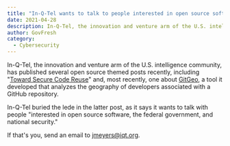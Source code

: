 ```yaml
---
title: "In-Q-Tel wants to talk to people interested in open source software and national security"
date: 2021-04-28
description: In-Q-Tel, the innovation and venture arm of the U.S. intelligence community, has published several open source themed posts recently, including "Toward Secure Code Reuse" and, most recently, one about GitGeo, a tool it developed that analyzes the geography of developers associated with a GitHub repository.
author: GovFresh
category:
  - Cybersecurity
---
```


<!-- paragraph -->
<p>In-Q-Tel, the innovation and venture arm of the U.S. intelligence community, has published several open source themed posts recently, including "<a href="https://www.iqt.org/toward-secure-code-reuse/">Toward Secure Code Reuse</a>" and, most recently, one about <a href="https://www.iqt.org/gitgeo-discover-the-geography-of-open-source-software/">GitGeo</a>, a tool it developed that analyzes the geography of developers associated with a GitHub repository.</p>
<!-- /paragraph -->

<!-- paragraph -->
<p>In-Q-Tel buried the lede in the latter post, as it says it wants to talk with people "interested in open source software, the federal government, and national security."</p>
<!-- /paragraph -->

<!-- paragraph -->
<p>If that's you, send an email to <a rel="noreferrer noopener" href="mailto:jmeyers@iqt.org" target="_blank">jmeyers@iqt.org</a>.</p>
<!-- /paragraph -->

